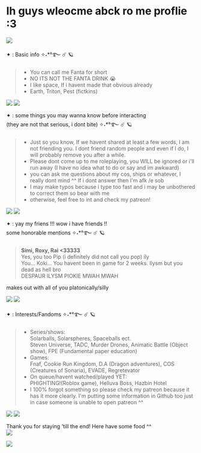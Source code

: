 # Ih guys wleocme abck ro me proflie :3                            
![](https://qph.cf2.quoracdn.net/main-qimg-a02e082d466824103e9a2d41919896e2) 

✦ : Basic info ✧˖*°࿐ ☄️ 🪐 
>- You can call me Fanta for short
>- NO ITS NOT THE FANTA DRINK 😭 
>- I like space, If i havent made that obvious already
>- Earth, Triton, Pest (fictkins)

![](https://qph.cf2.quoracdn.net/main-qimg-1a925f56658186962769a6ba404f0fcd) ![](https://qph.cf2.quoracdn.net/main-qimg-1a925f56658186962769a6ba404f0fcd)                  

✦ : some things you may wanna know before interacting    
(they are not that serious, i dont bite) ✧˖*°࿐ ☄️ 🪐                      

>- Just so you know, If we havent shared at least a few words, I am not friending you. I dont friend random people and even if I do, I will probably remove you after a while.         
>- Please dont come up to me roleplaying, you WILL be ignored or i'll run away (I have no idea what to do or say and im awkward)          
>- you can ask me questions about my cos, ships or whatever, I really dont mind ^^ If i dont answer then I'm afk /e sob  
>- I may make typos because i type too fast and i may be unbothered to correct them so bear with me   
>- otherwise, feel free to int and check my patreon!

![](https://qph.cf2.quoracdn.net/main-qimg-1a925f56658186962769a6ba404f0fcd) ![](https://qph.cf2.quoracdn.net/main-qimg-1a925f56658186962769a6ba404f0fcd)                                       


✦ : yay my friens !!! wow i have friends !!                        
some honorable mentions ✧˖*°࿐ ☄️ 🪐

><b>Simi, Roxy, Rai <33333</b>                                                    
>Yes, you too Pip (i definitely did not call you pop) ily                                                                    
>You... Koki... You havent been in game for 2 weeks. Ilysm but you dead as hell bro                                                                   
>DESPAUR ILYSM PIOKIE MWAH MWAH  

makes out with all of you platonically/silly

![](https://qph.cf2.quoracdn.net/main-qimg-1a925f56658186962769a6ba404f0fcd) ![](https://qph.cf2.quoracdn.net/main-qimg-1a925f56658186962769a6ba404f0fcd)  


✦ : Interests/Fandoms ✧˖*°࿐ ☄️ 🪐

>- Series/shows:                                         
>Solarballs, Solarspheres, Spaceballs ect.                      
>Steven Universe, TADC, Murder Drones, Animatic Battle (Object show), FPE (Fundamental paper education)
>- Games:                   
>Fnaf, Cookie Run Kingdom, D.A (Dragon adventures), COS (Creatures of Sonaria), EVADE, Regretevator
>- On queue/havent watched/played YET:                
PHIGHTING!(Roblox game), Helluva Boss, Hazbin Hotel
>- I 100% forgot something so please check my patreon because it has it more clearly. I'm putting some information in Github too just in case someone is unable to open patreon ^^

![](https://qph.cf2.quoracdn.net/main-qimg-1a925f56658186962769a6ba404f0fcd) ![](https://qph.cf2.quoracdn.net/main-qimg-1a925f56658186962769a6ba404f0fcd)  

Thank you for staying 'till the end! Here have some food ^^                                                                           
![](https://qph.cf2.quoracdn.net/main-qimg-d40a56300678ff1b731eda2693f63c0b)

![](https://qph.cf2.quoracdn.net/main-qimg-a02e082d466824103e9a2d41919896e2)
